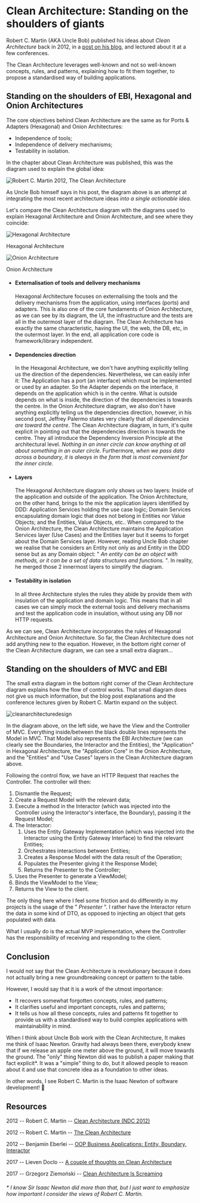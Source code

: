 # Clean Architecture: Standing on the shoulders of giants

Robert C. Martin (AKA Uncle Bob) published his ideas about _Clean Architecture_ back in 2012, in a
[post on his blog](https://blog.8thlight.com/uncle-bob/2012/08/13/the-clean-architecture.html),
and lectured about it at a few conferences.

The Clean Architecture leverages well-known and not so
well-known concepts, rules, and patterns, explaining how to fit them
together, to propose a standardised way of building applications.

## **Standing on the shoulders of EBI, Hexagonal and Onion Architectures**

The core objectives behind Clean Architecture are the same as for Ports
& Adapters (Hexagonal) and Onion Architectures:

- Independence of tools;
- Independence of delivery mechanisms;
- Testability in isolation.

In the chapter about Clean Architecture was published, this was the diagram
used to explain the global idea:

![Robert C. Martin 2012, [The Clean
Architecture](https://blog.8thlight.com/uncle-bob/2012/08/13/the-clean-architecture.html)](https://herbertograca.files.wordpress.com/2017/04/cleanarchitecture-5c6d7ec787d447a81b708b73abba1680.jpg?w=1100)

As Uncle Bob himself says in his post, the diagram above is an attempt
at integrating the most recent architecture ideas _into a single
actionable idea_.

Let's compare the Clean Architecture diagram with the diagrams used to
explain Hexagonal Architecture and Onion Architecture, and see where
they coincide:

![Hexagonal Architecture](https://herbertograca.files.wordpress.com/2017/04/hexagonal_original.gif?w=567&h=371 "hexagonal_original")

Hexagonal Architecture

![Onion Architecture](https://herbertograca.files.wordpress.com/2017/04/4ioq9.png?w=525&h=371 "4ioq9")

Onion Architecture

- #### Externalisation of tools and delivery mechanisms

  Hexagonal Architecture focuses on externalising the tools and the
  delivery mechanisms from the application, using interfaces (ports)
  and adapters. This is also one of the core fundaments of Onion
  Architecture, as we can see by its diagram, the UI, the
  infrastructure and the tests are all in the outermost layer of the
  diagram. The Clean Architecture has exactly the same characteristic,
  having the UI, the web, the DB, etc, in the outermost layer. In the
  end, all application core code is framework/library independent.

- #### Dependencies direction

  In the Hexagonal Architecture, we don't have anything explicitly
  telling us the direction of the dependencies. Nevertheless, we can
  easily infer it: The Application has a port (an interface) which
  must be implemented or used by an adapter. So the Adapter depends on
  the interface, it depends on the application which is in the centre.
  What is outside depends on what is inside, the direction of the
  dependencies is towards the centre. In the Onion Architecture
  diagram, we also don't have anything explicitly telling us the
  dependencies direction, however, in his second post, Jeffrey Palermo
  states very clearly that _all dependencies are toward the centre_.
  The Clean Architecture diagram, in turn, it's quite explicit in
  pointing out that the dependencies direction is towards the centre.
  They all introduce the Dependency Inversion Principle at the
  architectural level. _Nothing in an inner circle can know anything
  at all about something in an outer circle._ Furthermore, _when we
  pass data across a boundary, it is always in the form that is most
  convenient for the inner circle._

- #### Layers

  The Hexagonal Architecture diagram only shows us two layers: Inside
  of the application and outside of the application. The Onion
  Architecture, on the other hand, brings to the mix the application
  layers identified by DDD: Application Services holding the use case
  logic; Domain Services encapsulating domain logic that does not
  belong in Entities nor Value Objects; and the Entities, Value
  Objects, etc.. When compared to the Onion Architecture, the Clean
  Architecture maintains the Application Services layer (Use Cases)
  and the Entities layer but it seems to forget about the Domain
  Services layer. However, reading Uncle Bob chapter we realise that he
  considers an Entity not only as and Entity in the DDD sense but as
  any Domain object: " _An entity can be an object with methods, or it
  can be a set of data structures and functions._ ". In reality, he
  merged those 2 innermost layers to simplify the diagram.

- #### Testability in isolation

  In all three Architecture styles the rules they abide by provide
  them with insulation of the application and domain logic. This means
  that in all cases we can simply mock the external tools and delivery
  mechanisms and test the application code in insulation, without
  using any DB nor HTTP requests.

As we can see, Clean Architecture incorporates the rules of Hexagonal
Architecture and Onion Architecture. So far, the Clean Architecture does
not add anything new to the equation. However, in the bottom right
corner of the Clean Architecture diagram, we can see a small extra
diagram...

## **Standing on the shoulders of MVC and EBI**

The small extra diagram in the bottom right corner of the Clean
Architecture diagram explains how the flow of control works. That small
diagram does not give us much information, but the blog post
explanations and the conference lectures given by Robert C. Martin
expand on the subject.

![cleanarchitecturedesign](https://herbertograca.files.wordpress.com/2017/04/cleanarchitecturedesign.png?w=1100)

In the diagram above, on the left side, we have the View and the
Controller of MVC. Everything inside/between the black double lines
represents the Model in MVC. That Model also represents the EBI
Architecture (we can clearly see the Boundaries, the Interactor and the
Entities), the "Application" in Hexagonal Architecture, the "Application
Core" in the Onion Architecture, and the "Entities" and "Use Cases"
layers in the Clean Architecture diagram above.

Following the control flow, we have an HTTP Request that reaches the
Controller. The controller will then:

1.  Dismantle the Request;
2.  Create a Request Model with the relevant data;
3.  Execute a method in the Interactor (which was injected into the
    Controller using the Interactor's interface, the Boundary), passing
    it the Request Model;
4.  The Interactor:
    1.  Uses the Entity Gateway Implementation (which was injected into
        the Interactor using the Entity Gateway Interface) to find the
        relevant Entities;
    2.  Orchestrates interactions between Entities;
    3.  Creates a Response Model with the data result of the Operation;
    4.  Populates the Presenter giving it the Response Model;
    5.  Returns the Presenter to the Controller;
5.  Uses the Presenter to generate a ViewModel;
6.  Binds the ViewModel to the View;
7.  Returns the View to the client.

The only thing here where I feel some friction and do differently in my
projects is the usage of the " _Presenter_ ". I rather have the
Interactor return the data in some kind of DTO, as opposed to injecting
an object that gets populated with data.

What I usually do is the actual MVP implementation, where the Controller
has the responsibility of receiving and responding to the client.

## **Conclusion**

I would not say that the Clean Architecture is revolutionary because it
does not actually bring a new groundbreaking concept or pattern to the
table.

However, I would say that it is a work of the utmost importance:

- It recovers somewhat forgotten concepts, rules, and patterns;
- It clarifies useful and important concepts, rules and patterns;
- It tells us how all these concepts, rules and patterns fit together
  to provide us with a standardised way to build complex applications
  with maintainability in mind.

When I think about Uncle Bob work with the Clean Architecture, It makes
me think of Isaac Newton. Gravity had always been there, everybody knew
that if we release an apple one meter above the ground, it will move
towards the ground. The "only" thing Newton did was to publish a paper
making that fact explicit\*. It was a "simple" thing to do, but it
allowed people to reason about it and use that concrete idea as a
foundation to other ideas.

In other words, I see Robert C. Martin is the Isaac Newton of software
development! 🙂

## **Resources**

2012 -- Robert C. Martin -- [Clean Architecture (NDC 2012)](https://youtu.be/Nltqi7ODZTM)

2012 -- Robert C. Martin -- [The Clean
Architecture](https://blog.8thlight.com/uncle-bob/2012/08/13/the-clean-architecture.html)

2012 -- Benjamin Eberlei -- [OOP Business Applications: Entity,
Boundary,
Interactor](https://beberlei.de/2012/08/13/oop_business_applications_entity_boundary_interactor.html)

2017 -- Lieven Doclo -- [A couple of thoughts on Clean
Architecture](https://www.insaneprogramming.be/article/2017/02/14/thoughts-on-clean-architecture/)

2017 -- Grzegorz Ziemoński -- [Clean Architecture Is
Screaming](https://dzone.com/articles/clean-architecture-is-screaming)

###### \* I know Sir Isaac Newton did more than that, but I just want to emphasize how important I consider the views of Robert C. Martin.
